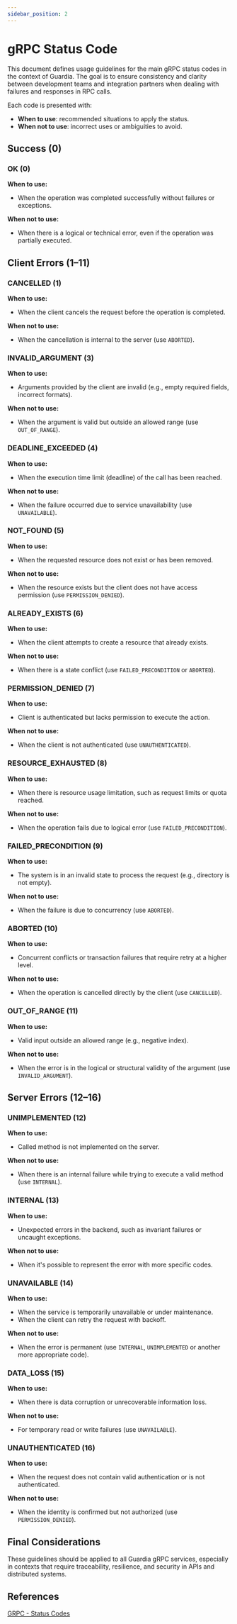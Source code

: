 ```yaml
---
sidebar_position: 2
---
```


# gRPC Status Code

This document defines usage guidelines for the main gRPC status codes in the context of Guardia. The goal is to ensure consistency and clarity between development teams and integration partners when dealing with failures and responses in RPC calls.

Each code is presented with:
- **When to use**: recommended situations to apply the status.
- **When not to use**: incorrect uses or ambiguities to avoid.

## Success (0)

### OK (0)

**When to use:**
- When the operation was completed successfully without failures or exceptions.

**When not to use:**
- When there is a logical or technical error, even if the operation was partially executed.

## Client Errors (1–11)

### CANCELLED (1)

**When to use:**
- When the client cancels the request before the operation is completed.

**When not to use:**
- When the cancellation is internal to the server (use `ABORTED`).

### INVALID_ARGUMENT (3)

**When to use:**
- Arguments provided by the client are invalid (e.g., empty required fields, incorrect formats).

**When not to use:**
- When the argument is valid but outside an allowed range (use `OUT_OF_RANGE`).

### DEADLINE_EXCEEDED (4)

**When to use:**
- When the execution time limit (deadline) of the call has been reached.

**When not to use:**
- When the failure occurred due to service unavailability (use `UNAVAILABLE`).

### NOT_FOUND (5)

**When to use:**
- When the requested resource does not exist or has been removed.

**When not to use:**
- When the resource exists but the client does not have access permission (use `PERMISSION_DENIED`).

### ALREADY_EXISTS (6)

**When to use:**
- When the client attempts to create a resource that already exists.

**When not to use:**
- When there is a state conflict (use `FAILED_PRECONDITION` or `ABORTED`).

### PERMISSION_DENIED (7)

**When to use:**
- Client is authenticated but lacks permission to execute the action.

**When not to use:**
- When the client is not authenticated (use `UNAUTHENTICATED`).

### RESOURCE_EXHAUSTED (8)

**When to use:**
- When there is resource usage limitation, such as request limits or quota reached.

**When not to use:**
- When the operation fails due to logical error (use `FAILED_PRECONDITION`).

### FAILED_PRECONDITION (9)

**When to use:**
- The system is in an invalid state to process the request (e.g., directory is not empty).

**When not to use:**
- When the failure is due to concurrency (use `ABORTED`).

### ABORTED (10)

**When to use:**
- Concurrent conflicts or transaction failures that require retry at a higher level.

**When not to use:**
- When the operation is cancelled directly by the client (use `CANCELLED`).

### OUT_OF_RANGE (11)

**When to use:**
- Valid input outside an allowed range (e.g., negative index).

**When not to use:**
- When the error is in the logical or structural validity of the argument (use `INVALID_ARGUMENT`).

## Server Errors (12–16)

### UNIMPLEMENTED (12)

**When to use:**
- Called method is not implemented on the server.

**When not to use:**
- When there is an internal failure while trying to execute a valid method (use `INTERNAL`).

### INTERNAL (13)

**When to use:**
- Unexpected errors in the backend, such as invariant failures or uncaught exceptions.

**When not to use:**
- When it's possible to represent the error with more specific codes.

### UNAVAILABLE (14)

**When to use:**
- When the service is temporarily unavailable or under maintenance.
- When the client can retry the request with backoff.

**When not to use:**
- When the error is permanent (use `INTERNAL`, `UNIMPLEMENTED` or another more appropriate code).

### DATA_LOSS (15)

**When to use:**
- When there is data corruption or unrecoverable information loss.

**When not to use:**
- For temporary read or write failures (use `UNAVAILABLE`).

### UNAUTHENTICATED (16)

**When to use:**
- When the request does not contain valid authentication or is not authenticated.

**When not to use:**
- When the identity is confirmed but not authorized (use `PERMISSION_DENIED`).

## Final Considerations

These guidelines should be applied to all Guardia gRPC services, especially in contexts that require traceability, resilience, and security in APIs and distributed systems.

## References

[GRPC - Status Codes](https://grpc.io/docs/guides/status-codes)
